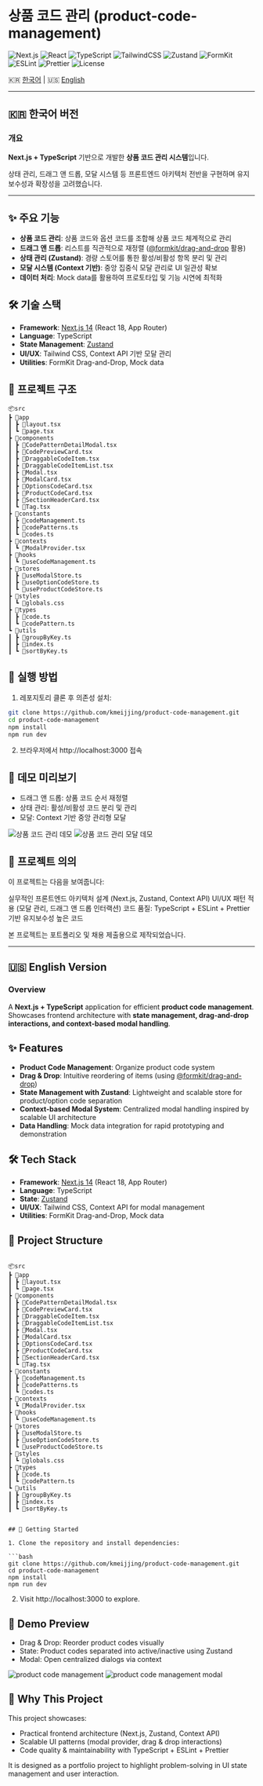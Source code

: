 # 상품 코드 관리 (product-code-management)

![Next.js](https://img.shields.io/badge/Next.js-15.5.2-black?logo=nextdotjs)
![React](https://img.shields.io/badge/React-19.1.0-61DAFB?logo=react)
![TypeScript](https://img.shields.io/badge/TypeScript-5-blue?logo=typescript)
![TailwindCSS](https://img.shields.io/badge/TailwindCSS-4-38B2AC?logo=tailwindcss)
![Zustand](https://img.shields.io/badge/Zustand-5-orange)
![FormKit](https://img.shields.io/badge/FormKit-Drag--and--Drop-FF69B4)
![ESLint](https://img.shields.io/badge/ESLint-9-4B32C3?logo=eslint)
![Prettier](https://img.shields.io/badge/Prettier-3.6.2-F7B93E?logo=prettier)
![License](https://img.shields.io/badge/license-MIT-green)

🇰🇷 [한국어](#-한국어-버전) | 🇺🇸 [English](#-english-version)

---

## 🇰🇷 한국어 버전

### 개요

**Next.js + TypeScript** 기반으로 개발한 **상품 코드 관리 시스템**입니다.

상태 관리, 드래그 앤 드롭, 모달 시스템 등 프론트엔드 아키텍처 전반을 구현하며 유지보수성과 확장성을 고려했습니다.

---

## ✨ 주요 기능

- **상품 코드 관리**: 상품 코드와 옵션 코드를 조합해 상품 코드 체계적으로 관리
- **드래그 앤 드롭**: 리스트를 직관적으로 재정렬 ([@formkit/drag-and-drop](https://drag-and-drop.formkit.com/) 활용)
- **상태 관리 (Zustand)**: 경량 스토어를 통한 활성/비활성 항목 분리 및 관리
- **모달 시스템 (Context 기반)**: 중앙 집중식 모달 관리로 UI 일관성 확보
- **데이터 처리**: Mock data를 활용하여 프로토타입 및 기능 시연에 최적화

## 🛠 기술 스택

- **Framework**: [Next.js 14](https://nextjs.org/) (React 18, App Router)
- **Language**: TypeScript
- **State Management**: [Zustand](https://github.com/pmndrs/zustand)
- **UI/UX**: Tailwind CSS, Context API 기반 모달 관리
- **Utilities**: FormKit Drag-and-Drop, Mock data

## 📂 프로젝트 구조

```
📦src
┣ 📂app
┃ ┣ 📜layout.tsx
┃ ┗ 📜page.tsx
┣ 📂components
┃ ┣ 📜CodePatternDetailModal.tsx
┃ ┣ 📜CodePreviewCard.tsx
┃ ┣ 📜DraggableCodeItem.tsx
┃ ┣ 📜DraggableCodeItemList.tsx
┃ ┣ 📜Modal.tsx
┃ ┣ 📜ModalCard.tsx
┃ ┣ 📜OptionsCodeCard.tsx
┃ ┣ 📜ProductCodeCard.tsx
┃ ┣ 📜SectionHeaderCard.tsx
┃ ┗ 📜Tag.tsx
┣ 📂constants
┃ ┣ 📜codeManagement.ts
┃ ┣ 📜codePatterns.ts
┃ ┗ 📜codes.ts
┣ 📂contexts
┃ ┗ 📜ModalProvider.tsx
┣ 📂hooks
┃ ┗ 📜useCodeManagement.ts
┣ 📂stores
┃ ┣ 📜useModalStore.ts
┃ ┣ 📜useOptionCodeStore.ts
┃ ┗ 📜useProductCodeStore.ts
┣ 📂styles
┃ ┗ 📜globals.css
┣ 📂types
┃ ┣ 📜code.ts
┃ ┗ 📜codePattern.ts
┗ 📂utils
┃ ┣ 📜groupByKey.ts
┃ ┣ 📜index.ts
┃ ┗ 📜sortByKey.ts
```

## 🚀 실행 방법

1. 레포지토리 클론 후 의존성 설치:

```bash
git clone https://github.com/kmeijjing/product-code-management.git
cd product-code-management
npm install
npm run dev
```

2. 브라우저에서 http://localhost:3000 접속

## 📸 데모 미리보기

- 드래그 앤 드롭: 상품 코드 순서 재정렬
- 상태 관리: 활성/비활성 코드 분리 및 관리
- 모달: Context 기반 중앙 관리형 모달

![상품 코드 관리 데모](./public/screenshots/demo1.png)
![상품 코드 관리 모달 데모](./public/screenshots/demo2.png)

## 🎯 프로젝트 의의

이 프로젝트는 다음을 보여줍니다:

실무적인 프론트엔드 아키텍처 설계 (Next.js, Zustand, Context API)
UI/UX 패턴 적용 (모달 관리, 드래그 앤 드롭 인터랙션)
코드 품질: TypeScript + ESLint + Prettier 기반 유지보수성 높은 코드

본 프로젝트는 포트폴리오 및 채용 제출용으로 제작되었습니다.

---

## 🇺🇸 English Version

### Overview

A **Next.js + TypeScript** application for efficient **product code management**.  
Showcases frontend architecture with **state management, drag-and-drop interactions, and context-based modal handling**.

## ✨ Features

- **Product Code Management**: Organize product code system
- **Drag & Drop**: Intuitive reordering of items (using [@formkit/drag-and-drop](https://drag-and-drop.formkit.com/))
- **State Management with Zustand**: Lightweight and scalable store for product/option code separation
- **Context-based Modal System**: Centralized modal handling inspired by scalable UI architecture
- **Data Handling**: Mock data integration for rapid prototyping and demonstration

## 🛠 Tech Stack

- **Framework**: [Next.js 14](https://nextjs.org/) (React 18, App Router)
- **Language**: TypeScript
- **State**: [Zustand](https://github.com/pmndrs/zustand)
- **UI/UX**: Tailwind CSS, Context API for modal management
- **Utilities**: FormKit Drag-and-Drop, Mock data

## 📂 Project Structure

```

📦src
┣ 📂app
┃ ┣ 📜layout.tsx
┃ ┗ 📜page.tsx
┣ 📂components
┃ ┣ 📜CodePatternDetailModal.tsx
┃ ┣ 📜CodePreviewCard.tsx
┃ ┣ 📜DraggableCodeItem.tsx
┃ ┣ 📜DraggableCodeItemList.tsx
┃ ┣ 📜Modal.tsx
┃ ┣ 📜ModalCard.tsx
┃ ┣ 📜OptionsCodeCard.tsx
┃ ┣ 📜ProductCodeCard.tsx
┃ ┣ 📜SectionHeaderCard.tsx
┃ ┗ 📜Tag.tsx
┣ 📂constants
┃ ┣ 📜codeManagement.ts
┃ ┣ 📜codePatterns.ts
┃ ┗ 📜codes.ts
┣ 📂contexts
┃ ┗ 📜ModalProvider.tsx
┣ 📂hooks
┃ ┗ 📜useCodeManagement.ts
┣ 📂stores
┃ ┣ 📜useModalStore.ts
┃ ┣ 📜useOptionCodeStore.ts
┃ ┗ 📜useProductCodeStore.ts
┣ 📂styles
┃ ┗ 📜globals.css
┣ 📂types
┃ ┣ 📜code.ts
┃ ┗ 📜codePattern.ts
┗ 📂utils
┃ ┣ 📜groupByKey.ts
┃ ┣ 📜index.ts
┃ ┗ 📜sortByKey.ts

```

````

## 🚀 Getting Started

1. Clone the repository and install dependencies:

```bash
git clone https://github.com/kmeijjing/product-code-management.git
cd product-code-management
npm install
npm run dev
````

2. Visit http://localhost:3000 to explore.

## 📸 Demo Preview

- Drag & Drop: Reorder product codes visually
- State: Product codes separated into active/inactive using Zustand
- Modal: Open centralized dialogs via context

![product code management](./public/screenshots/demo1.png)
![product code management modal](./public/screenshots/demo2.png)

## 🎯 Why This Project

This project showcases:

- Practical frontend architecture (Next.js, Zustand, Context API)
- Scalable UI patterns (modal provider, drag & drop interactions)
- Code quality & maintainability with TypeScript + ESLint + Prettier

It is designed as a portfolio project to highlight problem-solving in UI state management and user interaction.
